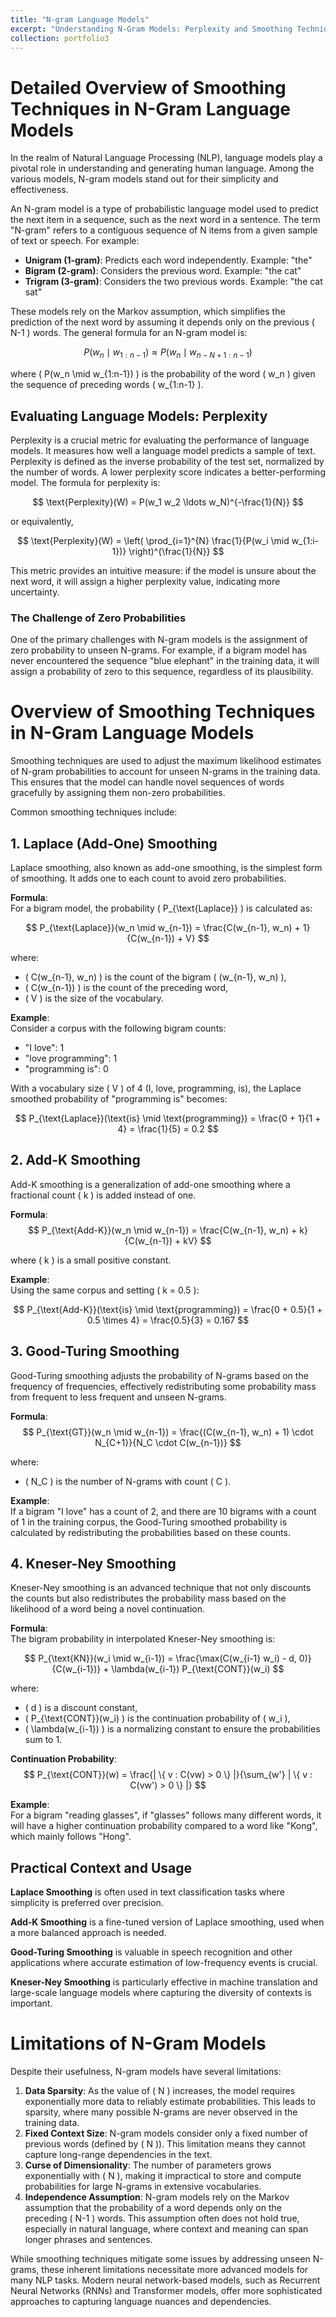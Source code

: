 ```yaml
---
title: "N-gram Language Models"
excerpt: "Understanding N-Gram Models: Perplexity and Smoothing Techniques in Natural Language Processing"
collection: portfolio3
---
```


# Detailed Overview of Smoothing Techniques in N-Gram Language Models

In the realm of Natural Language Processing (NLP), language models play a pivotal role in understanding and generating human language. Among the various models, N-gram models stand out for their simplicity and effectiveness.

An N-gram model is a type of probabilistic language model used to predict the next item in a sequence, such as the next word in a sentence. The term "N-gram" refers to a contiguous sequence of N items from a given sample of text or speech. For example:

* **Unigram (1-gram)**: Predicts each word independently. Example: "the"
* **Bigram (2-gram)**: Considers the previous word. Example: "the cat"
* **Trigram (3-gram)**: Considers the two previous words. Example: "the cat sat"

These models rely on the Markov assumption, which simplifies the prediction of the next word by assuming it depends only on the previous \( N-1 \) words. The general formula for an N-gram model is:

$$
P(w_n \mid w_{1:n-1}) \approx P(w_n \mid w_{n-N+1:n-1})
$$

where \( P(w_n \mid w_{1:n-1}) \) is the probability of the word \( w_n \) given the sequence of preceding words \( w_{1:n-1} \).

## Evaluating Language Models: Perplexity

Perplexity is a crucial metric for evaluating the performance of language models. It measures how well a language model predicts a sample of text. Perplexity is defined as the inverse probability of the test set, normalized by the number of words. A lower perplexity score indicates a better-performing model. The formula for perplexity is:

$$
\text{Perplexity}(W) = P(w_1 w_2 \ldots w_N)^{-\frac{1}{N}}
$$

or equivalently,

$$
\text{Perplexity}(W) = \left( \prod_{i=1}^{N} \frac{1}{P(w_i \mid w_{1:i-1})} \right)^{\frac{1}{N}}
$$

This metric provides an intuitive measure: if the model is unsure about the next word, it will assign a higher perplexity value, indicating more uncertainty.

### The Challenge of Zero Probabilities

One of the primary challenges with N-gram models is the assignment of zero probability to unseen N-grams. For example, if a bigram model has never encountered the sequence "blue elephant" in the training data, it will assign a probability of zero to this sequence, regardless of its plausibility.

# Overview of Smoothing Techniques in N-Gram Language Models

Smoothing techniques are used to adjust the maximum likelihood estimates of N-gram probabilities to account for unseen N-grams in the training data. This ensures that the model can handle novel sequences of words gracefully by assigning them non-zero probabilities.

Common smoothing techniques include:

## 1. Laplace (Add-One) Smoothing

Laplace smoothing, also known as add-one smoothing, is the simplest form of smoothing. It adds one to each count to avoid zero probabilities.

**Formula**:  
For a bigram model, the probability \( P_{\text{Laplace}} \) is calculated as:

$$
P_{\text{Laplace}}(w_n \mid w_{n-1}) = \frac{C(w_{n-1}, w_n) + 1}{C(w_{n-1}) + V}
$$

where:
- \( C(w_{n-1}, w_n) \) is the count of the bigram \( (w_{n-1}, w_n) \),
- \( C(w_{n-1}) \) is the count of the preceding word,
- \( V \) is the size of the vocabulary.

**Example**:  
Consider a corpus with the following bigram counts:
- "I love": 1
- "love programming": 1
- "programming is": 0

With a vocabulary size \( V \) of 4 (I, love, programming, is), the Laplace smoothed probability of "programming is" becomes:

$$
P_{\text{Laplace}}(\text{is} \mid \text{programming}) = \frac{0 + 1}{1 + 4} = \frac{1}{5} = 0.2
$$

## 2. Add-K Smoothing

Add-K smoothing is a generalization of add-one smoothing where a fractional count \( k \) is added instead of one.

**Formula**:  
$$
P_{\text{Add-K}}(w_n \mid w_{n-1}) = \frac{C(w_{n-1}, w_n) + k}{C(w_{n-1}) + kV}
$$

where \( k \) is a small positive constant.

**Example**:  
Using the same corpus and setting \( k = 0.5 \):

$$
P_{\text{Add-K}}(\text{is} \mid \text{programming}) = \frac{0 + 0.5}{1 + 0.5 \times 4} = \frac{0.5}{3} = 0.167
$$

## 3. Good-Turing Smoothing

Good-Turing smoothing adjusts the probability of N-grams based on the frequency of frequencies, effectively redistributing some probability mass from frequent to less frequent and unseen N-grams.

**Formula**:  
$$
P_{\text{GT}}(w_n \mid w_{n-1}) = \frac{(C(w_{n-1}, w_n) + 1) \cdot N_{C+1}}{N_C \cdot C(w_{n-1})}
$$

where:
- \( N_C \) is the number of N-grams with count \( C \).

**Example**:  
If a bigram "I love" has a count of 2, and there are 10 bigrams with a count of 1 in the training corpus, the Good-Turing smoothed probability is calculated by redistributing the probabilities based on these counts.

## 4. Kneser-Ney Smoothing

Kneser-Ney smoothing is an advanced technique that not only discounts the counts but also redistributes the probability mass based on the likelihood of a word being a novel continuation.

**Formula**:  
The bigram probability in interpolated Kneser-Ney smoothing is:

$$
P_{\text{KN}}(w_i \mid w_{i-1}) = \frac{\max(C(w_{i-1} w_i) - d, 0)}{C(w_{i-1})} + \lambda(w_{i-1}) P_{\text{CONT}}(w_i)
$$

where:
- \( d \) is a discount constant,
- \( P_{\text{CONT}}(w_i) \) is the continuation probability of \( w_i \),
- \( \lambda(w_{i-1}) \) is a normalizing constant to ensure the probabilities sum to 1.

**Continuation Probability**:  
$$
P_{\text{CONT}}(w) = \frac{| \{ v : C(vw) > 0 \} |}{\sum_{w'} | \{ v : C(vw') > 0 \} |}
$$

**Example**:  
For a bigram "reading glasses", if "glasses" follows many different words, it will have a higher continuation probability compared to a word like "Kong", which mainly follows "Hong".

## Practical Context and Usage

**Laplace Smoothing** is often used in text classification tasks where simplicity is preferred over precision.

**Add-K Smoothing** is a fine-tuned version of Laplace smoothing, used when a more balanced approach is needed.

**Good-Turing Smoothing** is valuable in speech recognition and other applications where accurate estimation of low-frequency events is crucial.

**Kneser-Ney Smoothing** is particularly effective in machine translation and large-scale language models where capturing the diversity of contexts is important.

# Limitations of N-Gram Models

Despite their usefulness, N-gram models have several limitations:

1. **Data Sparsity**: As the value of \( N \) increases, the model requires exponentially more data to reliably estimate probabilities. This leads to sparsity, where many possible N-grams are never observed in the training data.
2. **Fixed Context Size**: N-gram models consider only a fixed number of previous words (defined by \( N \)). This limitation means they cannot capture long-range dependencies in the text.
3. **Curse of Dimensionality**: The number of parameters grows exponentially with \( N \), making it impractical to store and compute probabilities for large N-grams in extensive vocabularies.
4. **Independence Assumption**: N-gram models rely on the Markov assumption that the probability of a word depends only on the preceding \( N-1 \) words. This assumption often does not hold true, especially in natural language, where context and meaning can span longer phrases and sentences.

While smoothing techniques mitigate some issues by addressing unseen N-grams, these inherent limitations necessitate more advanced models for many NLP tasks. Modern neural network-based models, such as Recurrent Neural Networks (RNNs) and Transformer models, offer more sophisticated approaches to capturing language nuances and dependencies.